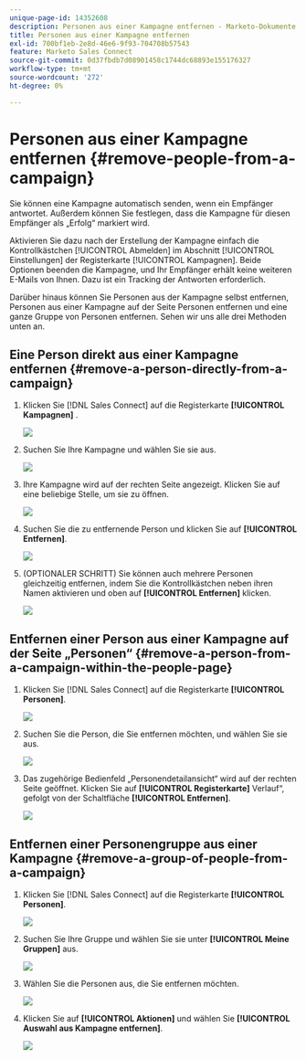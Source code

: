 ```yaml
---
unique-page-id: 14352608
description: Personen aus einer Kampagne entfernen - Marketo-Dokumente - Produktdokumentation
title: Personen aus einer Kampagne entfernen
exl-id: 700bf1eb-2e8d-46e6-9f93-704708b57543
feature: Marketo Sales Connect
source-git-commit: 0d37fbdb7d08901458c1744dc68893e155176327
workflow-type: tm+mt
source-wordcount: '272'
ht-degree: 0%

---
```


# Personen aus einer Kampagne entfernen {#remove-people-from-a-campaign}

Sie können eine Kampagne automatisch senden, wenn ein Empfänger antwortet. Außerdem können Sie festlegen, dass die Kampagne für diesen Empfänger als „Erfolg“ markiert wird.

Aktivieren Sie dazu nach der Erstellung der Kampagne einfach die Kontrollkästchen [!UICONTROL Abmelden] im Abschnitt [!UICONTROL Einstellungen] der Registerkarte [!UICONTROL Kampagnen]. Beide Optionen beenden die Kampagne, und Ihr Empfänger erhält keine weiteren E-Mails von Ihnen. Dazu ist ein Tracking der Antworten erforderlich.

Darüber hinaus können Sie Personen aus der Kampagne selbst entfernen, Personen aus einer Kampagne auf der Seite Personen entfernen und eine ganze Gruppe von Personen entfernen. Sehen wir uns alle drei Methoden unten an.

## Eine Person direkt aus einer Kampagne entfernen {#remove-a-person-directly-from-a-campaign}

1. Klicken Sie [!DNL Sales Connect] auf die Registerkarte **[!UICONTROL Kampagnen]** .

   ![](assets/one.png)

1. Suchen Sie Ihre Kampagne und wählen Sie sie aus.

   ![](assets/two.png)

1. Ihre Kampagne wird auf der rechten Seite angezeigt. Klicken Sie auf eine beliebige Stelle, um sie zu öffnen.

   ![](assets/three.png)

1. Suchen Sie die zu entfernende Person und klicken Sie auf **[!UICONTROL Entfernen]**.

   ![](assets/four.png)

1. (OPTIONALER SCHRITT) Sie können auch mehrere Personen gleichzeitig entfernen, indem Sie die Kontrollkästchen neben ihren Namen aktivieren und oben auf **[!UICONTROL Entfernen]** klicken.

   ![](assets/five.png)

## Entfernen einer Person aus einer Kampagne auf der Seite „Personen“ {#remove-a-person-from-a-campaign-within-the-people-page}

1. Klicken Sie [!DNL Sales Connect] auf die Registerkarte **[!UICONTROL Personen]**.

   ![](assets/one-a.png)

1. Suchen Sie die Person, die Sie entfernen möchten, und wählen Sie sie aus.

   ![](assets/two-a.png)

1. Das zugehörige Bedienfeld „Personendetailansicht“ wird auf der rechten Seite geöffnet. Klicken Sie auf **[!UICONTROL Registerkarte]** Verlauf“, gefolgt von der Schaltfläche **[!UICONTROL Entfernen]**.

   ![](assets/three-a.png)

## Entfernen einer Personengruppe aus einer Kampagne {#remove-a-group-of-people-from-a-campaign}

1. Klicken Sie [!DNL Sales Connect] auf die Registerkarte **[!UICONTROL Personen]**.

   ![](assets/one-b.png)

1. Suchen Sie Ihre Gruppe und wählen Sie sie unter **[!UICONTROL Meine Gruppen]** aus.

   ![](assets/two-b.png)

1. Wählen Sie die Personen aus, die Sie entfernen möchten.

   ![](assets/three-b.png)

1. Klicken Sie auf **[!UICONTROL Aktionen]** und wählen Sie **[!UICONTROL Auswahl aus Kampagne entfernen]**.

   ![](assets/four-b.png)
